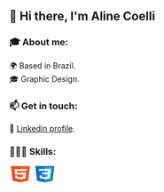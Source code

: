 ## 👋 Hi there, I'm Aline Coelli

### 🎓 About me:
🌍 Based in Brazil.<br/>
🎓 Graphic Design. <br/>

### 📫 Get in touch:
🔗 [Linkedin profile](https://linkedin.com/in/alinebza).<br/>

### 👩🏻‍💻 Skills:
<div style="display: inline_block">
<img align="center" alt="Aline-HTML" height="30" width="40" src="https://raw.githubusercontent.com/devicons/devicon/master/icons/html5/html5-original.svg">
<img align="center" alt="Aline-CSS" height="30" width="40" src="https://raw.githubusercontent.com/devicons/devicon/master/icons/css3/css3-original.svg">
</div>
          

